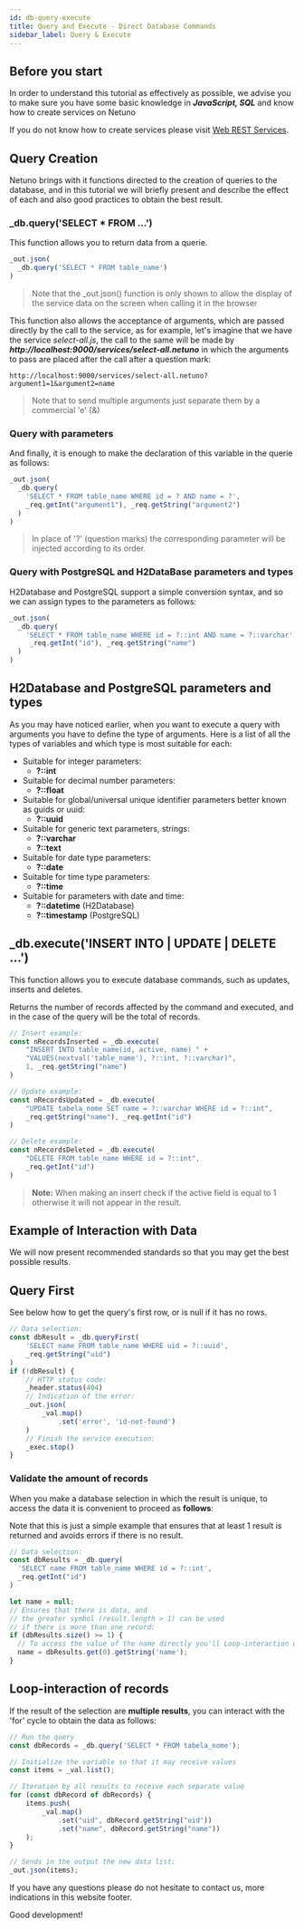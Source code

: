 ```yaml
---
id: db-query-execute
title: Query and Execute - Direct Database Commands
sidebar_label: Query & Execute
---
```


## Before you start

In order to understand this tutorial as effectively as possible, we advise you to make sure you have some basic knowledge in _**JavaScript, SQL**_ and know how to create services on Netuno

If you do not know how to create services please visit [Web REST Services](/docs/academy/server/services/rest).

## Query Creation

Netuno brings with it functions directed to the creation of queries to the database, and in this tutorial we will briefly present and describe the effect of each and also good practices to obtain the best result.

### _db.query('SELECT * FROM ...')

This function allows you to return data from a querie.

```javascript
_out.json(
  _db.query('SELECT * FROM table_name')
)
```

> Note that the _out.json() function is only shown to allow the display of the service data on the screen when calling it in the browser

This function also allows the acceptance of arguments, which are passed directly by the call to the service, as for example, let's imagine that we have the service _select-all.js_, the call to the same will be made by _**http://localhost:9000/services/select-all.netuno**_ in which the arguments to pass are placed after the call after a question mark:

```
http://localhost:9000/services/select-all.netuno?argument1=1&argument2=name
```

> Note that to send multiple arguments just separate them by a commercial 'e' (&)

### Query with parameters

And finally, it is enough to make the declaration of this variable in the querie as follows:

```javascript
_out.json(
  _db.query(
    'SELECT * FROM table_name WHERE id = ? AND name = ?',
    _req.getInt("argument1"), _req.getString("argument2")
  )
)
```

> In place of '?' (question marks) the corresponding parameter will be injected according to its order.

### Query with PostgreSQL and H2DataBase parameters and types

H2Database and PostgreSQL support a simple conversion syntax, and so we can assign types to the parameters as follows:

```javascript
_out.json(
  _db.query(
    'SELECT * FROM table_name WHERE id = ?::int AND name = ?::varchar',
     _req.getInt("id"), _req.getString("name")
  )
)
```

## H2Database and PostgreSQL parameters and types

As you may have noticed earlier, when you want to execute a query with arguments you have to define the type of arguments. Here is a list of all the types of variables and which type is most suitable for each:

* Suitable for integer parameters:
    * **?::int**
* Suitable for decimal number parameters:
    * **?::float**
 * Suitable for global/universal unique identifier parameters better known as guids or uuid:
    * **?::uuid**
 * Suitable for generic text parameters, strings:
    * **?::varchar**
    * **?::text**
 * Suitable for date type parameters:
    * **?::date**
 * Suitable for time type parameters:
    *  **?::time**
 * Suitable for parameters with date and time:
    * **?::datetime** (H2Database)
    * **?::timestamp** (PostgreSQL)
    
## _db.execute('INSERT INTO | UPDATE | DELETE ...')

This function allows you to execute database commands, such as updates, inserts and deletes.

Returns the number of records affected by the command and executed, and in the case of the query will be the total of records.

```javascript
// Insert example:
const nRecordsInserted = _db.execute(
    "INSERT INTO table_name(id, active, name) " +
    "VALUES(nextval('table_name'), ?::int, ?::varchar)",
    1, _req.getString("name") 
)

// Update example:
const nRecordsUpdated = _db.execute(
    "UPDATE tabela_nome SET name = ?::varchar WHERE id = ?::int",
    _req.getString("name"), _req.getInt("id")
)

// Delete example:
const nRecordsDeleted = _db.execute(
    "DELETE FROM table_name WHERE id = ?::int",
    _req.getInt("id")
)
```

> **Note:** When making an insert check if the active field is equal to 1 otherwise it will not appear in the result. 

## Example of Interaction with Data

We will now present recommended standards so that you may get the best possible results.

## Query First

See below how to get the query's first row, or is null if it has no rows.

```javascript
// Data selection:
const dbResult = _db.queryFirst(
    'SELECT name FROM table_name WHERE uid = ?::uuid',
    _req.getString("uid")
)
if (!dbResult) {
    // HTTP status code:
    _header.status(404)
    // Indication of the error:
    _out.json(
        _val.map()
            .set('error', 'id-not-found')
    )
    // Finish the service execution:
    _exec.stop()
}
```

### Validate the amount of records

When you make a database selection in which the result is unique, to access the data it is convenient to proceed as **follows**:

Note that this is just a simple example that ensures that at least 1 result is returned and avoids errors if there is no result.

```javascript
// Data selection:
const dbResults = _db.query(
  'SELECT name FROM table_name WHERE id = ?::int',
  _req.getInt("id")
)

let name = null;
// Ensures that there is data, and 
// the greater symbol (result.length > 1) can be used 
// if there is more than one record:
if (dbResults.size() >= 1) {
  // To access the value of the name directly you'll Loop-interaction of records just have to:
  name = dbResults.get(0).getString('name');
}
```

## Loop-interaction of records

If the result of the selection are **multiple results**, you can interact with the 'for' cycle to obtain the data as follows:

```javascript
// Run the query
const dbRecords = _db.query('SELECT * FROM tabela_nome');

// Initialize the variable so that it may receive values
const items = _val.list();

// Iteration by all results to receive each separate value
for (const dbRecord of dbRecords) {
    items.push(
        _val.map()
            .set("uid", dbRecord.getString("uid"))
            .set("name", dbRecord.getString("name"))
    );
}

// Sends in the output the new data list:
_out.json(items);
```

If you have any questions please do not hesitate to contact us, more indications in this website footer.

Good development!
